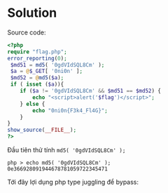 # Solution

Source code:

```php
<?php
require "flag.php";
error_reporting(0);
 $md51 = md5( '0gdVIdSQL8Cm' ); 
 $a = @$_GET[ '0ni0n' ]; 
 $md52 = @md5($a); 
 if ( isset ($a)){ 
    if ($a != '0gdVIdSQL8Cm' && $md51 == $md52) { 
        echo "<script>alert('$flag')</script>"; 
    } else { 
        echo "0ni0n{F3k4_Fl4G}"; 
    } 
} 
show_source(__FILE__);
?>
```
Đầu tiên thử tính `md5( '0gdVIdSQL8Cm' );`
```
php > echo md5( '0gdVIdSQL8Cm' );
0e366928091944678781059722345471 
```


Tới đây lợi dụng php type juggling để bypass:



